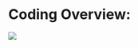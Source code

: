 
# Coding Overview:
<img align="center" src="https://wakatime.com/share/@nick_localh/d00b0026-acd6-4378-bf8b-c4a6dd1b1dc6.svg"/>
